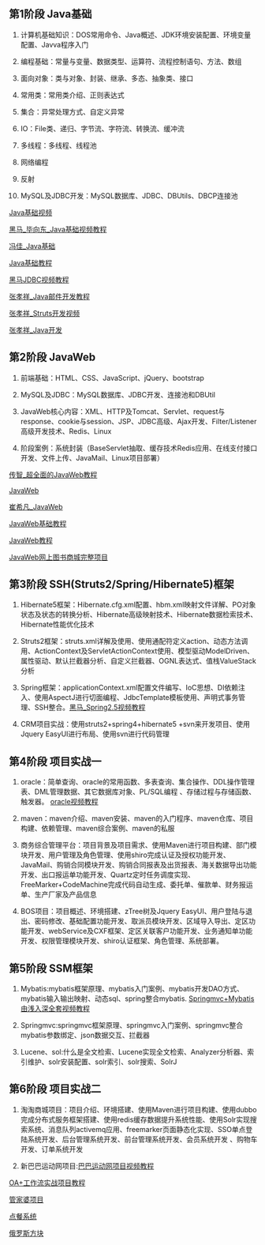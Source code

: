 ## 第1阶段 Java基础

1. 计算机基础知识：DOS常用命令、Java概述、JDK环境安装配置、环境变量配置、Javva程序入门

2. 编程基础：常量与变量、数据类型、运算符、流程控制语句、方法、数组

3. 面向对象：类与对象、封装、继承、多态、抽象类、接口

4. 常用类：常用类介绍、正则表达式

5. 集合：异常处理方式、自定义异常

6. IO：File类、递归、字节流、字符流、转换流、缓冲流

7. 多线程：多线程、线程池

8. 网络编程

9. 反射

10. MySQL及JDBC开发：MySQL数据库、JDBC、DBUtils、DBCP连接池

[Java基础视频](https://pan.baidu.com/s/1hrPatfu?srx#list/path=%2F)

[黑马_毕向东_Java基础视频教程](https://pan.baidu.com/s/1W3MvvoxkjqskEoNKZ-rdvQ#list/path=%2F)

[冯佳_Java基础](https://pan.baidu.com/s/1I31fkNvMQEN5M8iuRzzcFw#list/path=%2F)

[Java基础教程](https://pan.baidu.com/s/1XDf1viERuahVgTvG9YtmJw#list/path=%2F)

[黑马JDBC视频教程](https://pan.baidu.com/s/1cGFtHO?srx#list/path=%2F)

[张孝祥_Java邮件开发教程](https://pan.baidu.com/s/1o8U3YYY#list/path=%2Fsharelink3159865149-725032662002263%2F传智播客_张孝祥_Java邮件开发教程&parentPath=%2Fsharelink3159865149-725032662002263)

[张孝祥_Struts开发视频](https://pan.baidu.com/s/1eR8Pwg6#list/path=%2F)

[张孝祥_Java开发](https://pan.baidu.com/s/1pLxrWnh#list/path=%2F)


## 第2阶段 JavaWeb

1. 前端基础：HTML、CSS、JavaScript、jQuery、bootstrap

2. MySQL及JDBC：MySQL数据库、JDBC开发、连接池和DBUtil

3. JavaWeb核心内容：XML、HTTP及Tomcat、Servlet、request与response、cookie与session、JSP、JDBC高级、Ajax开发、Filter/Listener高级开发技术、Redis、Linux

4. 阶段案例：系统封装（BaseServlet抽取、缓存技术Redis应用、在线支付接口开发、文件上传、JavaMail、Linux项目部署）

[传智_超全面的JavaWeb教程](https://pan.baidu.com/s/16e8uViSLi7rqqAcg1mYwoA#list/path=%2F)

[JavaWeb](https://pan.baidu.com/s/1mIphR3JfbRWjetWHlxRw0g#list/path=%2F)

[崔希凡_JavaWeb](https://pan.baidu.com/s/1JgyKSxG_BrBtt2Av_KHQ8w#list/path=%2F)

[JavaWeb基础教程](https://pan.baidu.com/s/10QUOllMdrjCDgGxeL47S9g#list/path=%2Fsharelink1965084651-547471333874615%2F【阶段01】JavaWeb阶段&parentPath=%2Fsharelink1965084651-547471333874615)

[JavaWeb教程](https://blog.csdn.net/s1547823103/article/details/79768938)

[JavaWeb网上图书商城完整项目](https://pan.baidu.com/s/1jIAtzZS#list/path=%2F)

## 第3阶段 SSH(Struts2/Spring/Hibernate5)框架

1. Hibernate5框架：Hibernate.cfg.xml配置、hbm.xml映射文件详解、PO对象状态及状态的转换分析、Hibernate高级映射技术、Hibernate数据检索技术、Hibernate性能优化技术

2. Struts2框架：struts.xml详解及使用、使用通配符定义action、动态方法调用、ActionContext及ServletActionContext使用、模型驱动ModelDriven、属性驱动、默认拦截器分析、自定义拦截器、OGNL表达式、值栈ValueStack分析

3. Spring框架：applicationContext.xml配置文件编写、IoC思想、DI依赖注入、使用AspectJ进行切面编程、JdbcTemplate模板使用、声明式事务管理、SSH整合。[黑马_Spring2.5视频教程](https://pan.baidu.com/s/1pL2HBSJ#list/path=%2F) 

4. CRM项目实战：使用struts2+spring4+hibernate5 +svn来开发项目、使用Jquery EasyUI进行布局、使用svn进行代码管理

## 第4阶段 项目实战一

1. oracle：简单查询、oracle的常用函数、多表查询、集合操作、DDL操作管理表、DML管理数据、其它数据库对象、PL/SQL编程
、存储过程与存储函数、触发器。 [oracle视频教程](https://pan.baidu.com/s/1pLk0HLL#list/path=%2F)

2. maven：maven介绍、maven安装、maven的入门程序、maven仓库、项目构建、依赖管理、maven综合案例、maven的私服

3. 商务综合管理平台：项目背景及项目需求、使用Maven进行项目构建、部门模块开发、用户管理及角色管理、使用shiro完成认证及授权功能开发、JavaMail、购销合同模块开发、购销合同报表及出货报表、海关数据导出功能开发、出口报运单功能开发、Quartz定时任务调度实现、FreeMarker+CodeMachine完成代码自动生成、委托单、催款单、财务报运单、生产厂家及产品信息

4. BOS项目：项目概述、环境搭建、zTree树及Jquery EasyUI、用户登陆与退出、密码修改、基础配置功能开发、取派员模块开发、区域导入导出、定区功能开发、webService及CXF框架、定区关联客户功能开发、业务通知单功能开发、权限管理模块开发、shiro认证框架、角色管理、系统部署。

## 第5阶段 SSM框架

1. Mybatis:mybatis框架原理、mybatis入门案例、mybatis开发DAO方式、mybatis输入输出映射、动态sql、spring整合mybatis. [Springmvc+Mybatis由浅入深全套视频教程](https://pan.baidu.com/s/1dE97yiX#list/path=%2F)

2. Springmvc:springmvc框架原理、springmvc入门案例、springmvc整合mybatis参数绑定、json数据交互、拦截器

3. Lucene、sol:什么是全文检索、Lucene实现全文检索、Analyzer分析器、索引维护、solr安装配置、solr索引、solr搜索、SolrJ

## 第6阶段 项目实战二

1. 淘淘商城项目：项目介绍、环境搭建、使用Maven进行项目构建、使用dubbo完成分布式服务框架搭建、使用redis缓存数据提升系统性能、使用Solr实现搜索系统、消息队列activemq应用、freemarker页面静态化实现、SSO单点登陆系统开发、后台管理系统开发、前台管理系统开发、会员系统开发 、购物车开发、订单系统开发

2. 新巴巴运动网项目:[巴巴运动网项目视频教程](https://pan.baidu.com/s/1nvLI7ZN#list/path=%2F)

[OA+工作流实战项目教程](https://pan.baidu.com/s/1o7V9Cmu#list/path=%2F)

[管家婆项目](https://pan.baidu.com/s/15N3mrnoc1CEOSOs1Y1ESAg#list/path=%2F)

[点餐系统](https://pan.baidu.com/s/1V08pwQrl8OuWrPbdhf0RyQ#list/path=%2F)

[俄罗斯方块](https://pan.baidu.com/s/1qJRoLgcGS_qU5xPeNsKbig#list/path=%2F)









